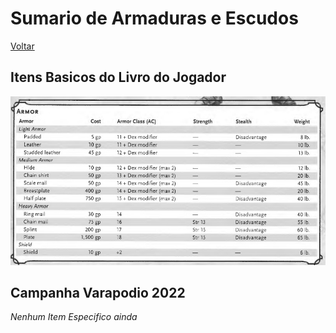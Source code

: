 # Sumario de Armaduras e Escudos
[Voltar](../README.md)

## Itens Basicos do Livro do Jogador
![Itens Basicos](../docs/images/Armor.jpeg)

## Campanha Varapodio 2022

*Nenhum Item Especifico ainda*
